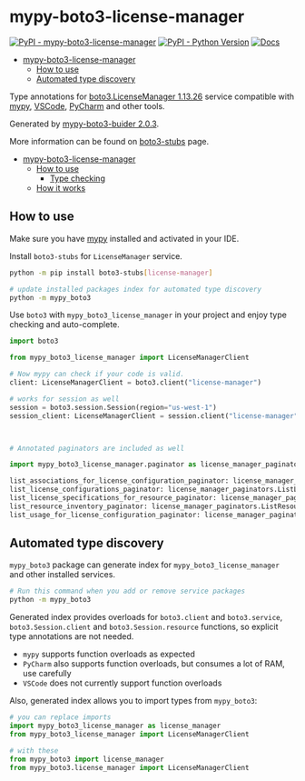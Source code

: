 # mypy-boto3-license-manager

[![PyPI - mypy-boto3-license-manager](https://img.shields.io/pypi/v/mypy-boto3-license-manager.svg?color=blue)](https://pypi.org/project/mypy-boto3-license-manager)
[![PyPI - Python Version](https://img.shields.io/pypi/pyversions/mypy-boto3-license-manager.svg?color=blue)](https://pypi.org/project/mypy-boto3-license-manager)
[![Docs](https://img.shields.io/readthedocs/mypy-boto3-builder.svg?color=blue)](https://mypy-boto3-builder.readthedocs.io/)

- [mypy-boto3-license-manager](#mypy-boto3-license-manager)
  - [How to use](#how-to-use)
  - [Automated type discovery](#automated-type-discovery)


Type annotations for
[boto3.LicenseManager 1.13.26](https://boto3.amazonaws.com/v1/documentation/api/1.13.26/reference/services/license-manager.html#LicenseManager) service
compatible with [mypy](https://github.com/python/mypy), [VSCode](https://code.visualstudio.com/),
[PyCharm](https://www.jetbrains.com/pycharm/) and other tools.

Generated by [mypy-boto3-buider 2.0.3](https://github.com/vemel/mypy_boto3_builder).

More information can be found on [boto3-stubs](https://pypi.org/project/boto3-stubs/) page.

- [mypy-boto3-license-manager](#mypy-boto3-license-manager)
  - [How to use](#how-to-use)
    - [Type checking](#type-checking)
  - [How it works](#how-it-works)

## How to use

Make sure you have [mypy](https://github.com/python/mypy) installed and activated in your IDE.

Install `boto3-stubs` for `LicenseManager` service.

```bash
python -m pip install boto3-stubs[license-manager]

# update installed packages index for automated type discovery
python -m mypy_boto3
```

Use `boto3` with `mypy_boto3_license_manager` in your project and enjoy type checking and auto-complete.

```python
import boto3

from mypy_boto3_license_manager import LicenseManagerClient

# Now mypy can check if your code is valid.
client: LicenseManagerClient = boto3.client("license-manager")

# works for session as well
session = boto3.session.Session(region="us-west-1")
session_client: LicenseManagerClient = session.client("license-manager")



# Annotated paginators are included as well

import mypy_boto3_license_manager.paginator as license_manager_paginators

list_associations_for_license_configuration_paginator: license_manager_paginators.ListAssociationsForLicenseConfigurationPaginator = client.get_paginator("list_associations_for_license_configuration")
list_license_configurations_paginator: license_manager_paginators.ListLicenseConfigurationsPaginator = client.get_paginator("list_license_configurations")
list_license_specifications_for_resource_paginator: license_manager_paginators.ListLicenseSpecificationsForResourcePaginator = client.get_paginator("list_license_specifications_for_resource")
list_resource_inventory_paginator: license_manager_paginators.ListResourceInventoryPaginator = client.get_paginator("list_resource_inventory")
list_usage_for_license_configuration_paginator: license_manager_paginators.ListUsageForLicenseConfigurationPaginator = client.get_paginator("list_usage_for_license_configuration")
```

## Automated type discovery

`mypy_boto3` package can generate index for `mypy_boto3_license_manager` and other installed services.

```bash
# Run this command when you add or remove service packages
python -m mypy_boto3
```

Generated index provides overloads for `boto3.client` and `boto3.service`,
`boto3.Session.client` and `boto3.Session.resource` functions,
so explicit type annotations are not needed.

- `mypy` supports function overloads as expected
- `PyCharm` also supports function overloads, but consumes a lot of RAM, use carefully
- `VSCode` does not currently support function overloads

Also, generated index allows you to import types from `mypy_boto3`:

```python
# you can replace imports
import mypy_boto3_license_manager as license_manager
from mypy_boto3_license_manager import LicenseManagerClient

# with these
from mypy_boto3 import license_manager
from mypy_boto3.license_manager import LicenseManagerClient
```